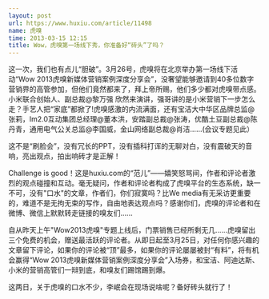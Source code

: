 ```yaml
---
layout: post
url: https://www.huxiu.com/article/11498
name: 虎嗅
time: 2013-03-15 12:15
title: Wow，虎嗅第一场线下秀，你准备好“砖头”了吗？
---
```

这一次，我们也有点儿“胆破”。3月26号，虎嗅将在北京举办第一场线下活动“Wow 2013虎嗅新媒体营销案例深度分享会”，没奢望能够邀请到40多位数字营销界的高管参加，但他们竟然都来了，拜上帝所赐，他们多少都对虎嗅带点感。小米联合创始人、副总裁@黎万强 欣然来演讲，强哥讲的是小米营销下一步怎么走？手艺人把“家底”都掀了!虎嗅感激的内流满面，还有宝洁大中华区品牌总监@张莉，Im2.0互动集团总经理@董本洪，安踏副总裁@张涛，优酷土豆副总裁@陈丹青，通用电气公关总监@李国威，金山网络副总裁@肖洁......(会议专题见此）

这不是“刷脸会”，没有冗长的PPT，没有插科打诨的无聊对白，没有震破天的音响，亮出观点，拍出响砖才是正解！

Challenge is good！这是huxiu.com的“范儿”——嬉笑怒骂间，作者和评论者激烈的观点碰撞和互动。毫无疑问，作者和评论者构成了虎嗅平台的生态系统，缺一不可，没有"口水"的文章，作者们，你们寂寞吗？比We media有无采访更重要的，难道不是无拘无束的写作，自由地表达观点吗？感谢你们，虎嗅的评论者和在微博、微信上默默转走链接的嗅友们......

自从昨天上午"Wow2013虎嗅"专题上线后，门票销售已经所剩无几......虎嗅留出三个免费的机会，赠送最活跃的评论者。从即日起至3月25日，对任何你感兴趣的文章留下评论，如果你的评论被“顶”最多，如果你的评论屡屡被封“有料”，将有机会赢得“Wow 2013虎嗅新媒体营销案例深度分享会”入场券，和宝洁、阿迪达斯、小米的营销高管们一辩到底，和嗅友们踢馆踢到爆。

这两日，关于虎嗅的口水不少，李岷会在现场说啥呢？备好砖头就行了！

